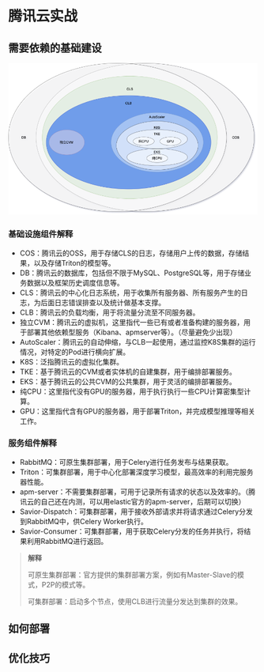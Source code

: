 # 腾讯云实战

## 需要依赖的基础建设

![组件图](./TencentCloudPraticalDeployImages/组件图.png)

### 基础设施组件解释

- COS：腾讯云的OSS，用于存储CLS的日志，存储用户上传的数据，存储结果，以及存储Triton的模型等。
- DB：腾讯云的数据库，包括但不限于MySQL、PostgreSQL等，用于存储业务数据以及框架历史调度信息等。
- CLS：腾讯云的中心化日志系统，用于收集所有服务器、所有服务产生的日志，为后面日志错误排查以及统计做基本支撑。
- CLB：腾讯云的负载均衡，用于将流量分流至不同服务器。
- 独立CVM：腾讯云的虚拟机，这里指代一些已有或者准备构建的服务器，用于部署其他依赖型服务（Kibana、apmserver等）。（尽量避免少出现）
- AutoScaler：腾讯云的自动伸缩，与CLB一起使用，通过监控K8S集群的运行情况，对特定的Pod进行横向扩展。
- K8S：泛指腾讯云的虚拟化集群。
- TKE：基于腾讯云的CVM或者实体机的自建集群，用于编排部署服务。
- EKS：基于腾讯云的公共CVM的公共集群，用于灵活的编排部署服务。
- 纯CPU：这里指代没有GPU的服务器，用于执行执行一些CPU计算密集型计算。
- GPU：这里指代含有GPU的服务器，用于部署Triton，并完成模型推理等相关工作。

### 服务组件解释

- RabbitMQ：可原生集群部署，用于Celery进行任务发布与结果获取。
- Triton：可集群部署，用于中心化部署深度学习模型，最高效率的利用完服务器性能。
- apm-server：不需要集群部署，可用于记录所有请求的状态以及效率的。（腾讯云的自己还在内测，可以用elastic官方的apm-server，后期可以切换）
- Savior-Dispatch：可集群部署，用于接收外部请求并将请求通过Celery分发到RabbitMQ中，供Celery Worker执行。
- Savior-Consumer：可集群部署，用于获取Celery分发的任务并执行，将结果利用RabbitMQ进行返回。

> **解释**
>
> 可原生集群部署：官方提供的集群部署方案，例如有Master-Slave的模式，P2P的模式等。
>
> 可集群部署：启动多个节点，使用CLB进行流量分发达到集群的效果。

## 如何部署

## 优化技巧

